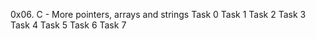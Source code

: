 0x06. C - More pointers, arrays and strings
Task 0
Task 1
Task 2
Task 3
Task 4
Task 5
Task 6
Task 7
